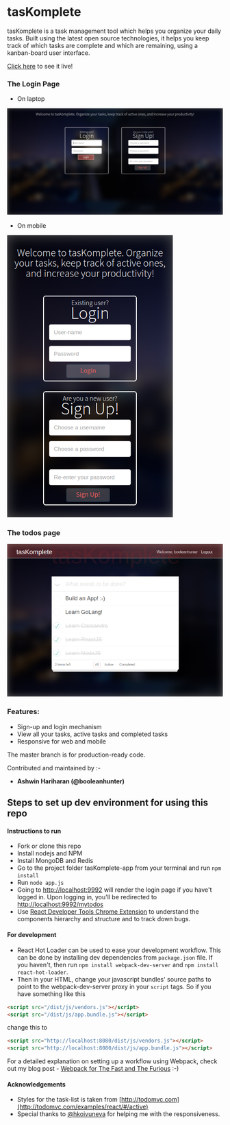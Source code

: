 # tasKomplete

tasKomplete is a task management tool which helps you organize your daily tasks. Built using the latest open source technologies, it helps you keep track of which tasks are complete and which are remaining, using a kanban-board user interface.

[Click here](http://ec2-52-74-208-196.ap-southeast-1.compute.amazonaws.com:9992) to see it live! 

#### 

### The Login Page

- On laptop

![](./tasKomplete-app/screenshots/laptop-login.png)

- On mobile

![](./tasKomplete-app/screenshots/mobile-login.png)

### The todos page

![](./tasKomplete-app/screenshots/tablet-todos.png)

### Features:

- Sign-up and login mechanism
- View all your tasks, active tasks and completed tasks
- Responsive for web and mobile

The master branch is for production-ready code.

Contributed and maintained by :-

* **Ashwin Hariharan (@booleanhunter)**

## Steps to set up dev environment for using this repo

#### Instructions to run

- Fork or clone this repo
- Install nodejs and NPM
- Install MongoDB and Redis
- Go to the project folder tasKomplete-app from your terminal and run `npm install`
- Run `node app.js`
- Going to [http://localhost:9992](http://localhost:9992) will render the login page if you have't logged in. Upon logging in, you'll be redirected to 
[http://localhost:9992/mytodos](http://localhost:9992/mytotos)
- Use [React Developer Tools Chrome Extension](https://chrome.google.com/webstore/detail/react-developer-tools/fmkadmapgofadopljbjfkapdkoienihi?hl=en) to understand the components hierarchy and structure and to track down bugs.


#### For development

- React Hot Loader can be used to ease your development workflow. This can be done by installing dev dependencies from `package.json` file. If you haven't, then
run `npm install webpack-dev-server` and `npm install react-hot-loader`.
- Then in your HTML, change your javascript bundles' source paths to point to the webpack-dev-server proxy in your `script` tags. So if you have something
like this 

```html
<script src="/dist/js/vendors.js"></script>
<script src="/dist/js/app.bundle.js"></script>
```

change this to 

```html
<script src="http://localhost:8080/dist/js/vendors.js"></script>
<script src="http://localhost:8080/dist/js/app.bundle.js"></script>
```

For a detailed explanation on setting up a workflow using Webpack, check out my blog post - [Webpack for The Fast and The Furious](https://medium.com/@booleanhunter/webpack-for-the-fast-and-the-furious-bf8d3746adbd#.uzx2l0hy4) :-)

#### Acknowledgements

- Styles for the task-list is taken from [http://todomvc.com](http://todomvc.com/examples/react/#/active)
- Special thanks to [@hkoivuneva](https://github.com/hkoivuneva) for helping me with the responsiveness.